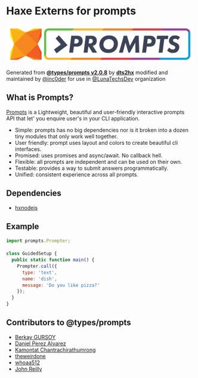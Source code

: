 # Haxe Externs for prompts

<p align="center">
  <img src="logo.png" alt="Prompts" width="500" href="https://github.com/terkelg/prompts" />
</p>

Generated from **[@types/prompts v2.0.8](https://github.com/DefinitelyTyped/DefinitelyTyped#readme)** by **[dts2hx](https://github.com/haxiomic/dts2hx)** modified and maintained by [@inc0der](https://github.com/inc0der) for use in [@LunaTechsDev](https://github.com/LunatechsDev/) organization

## What is Prompts?

 [Prompts](https://github.com/terkelg/prompts#readme) is a Lightweight, beautiful and user-friendly interactive prompts API that let' you enquire user's in your CLI application.

 * Simple: prompts has no big dependencies nor is it broken into a dozen tiny modules that only work well together.
 * User friendly: prompt uses layout and colors to create beautiful cli interfaces.
 * Promised: uses promises and async/await. No callback hell.
 * Flexible: all prompts are independent and can be used on their own.
 * Testable: provides a way to submit answers programmatically.
 * Unified: consistent experience across all prompts.

## Dependencies
- [hxnodejs](https://github.com/HaxeFoundation/hxnodejs)

## Example

```js
import prompts.Prompter;

class GuidedSetup {
  public static function main() {
    Prompter.call({
      type: 'text',
      name: 'dish',
      message: 'Do you like pizza?'
    });
  }
}
```

## Contributors to @types/prompts
- [Berkay GURSOY](https://github.com/Berkays)
- [Daniel Perez Alvarez](https://github.com/unindented)
- [Kamontat Chantrachirathumrong](https://github.com/kamontat)
- [theweirdone](https://github.com/theweirdone)
- [whoaa512](https://github.com/whoaa512)
- [John Reilly](https://github.com/johnnyreilly)